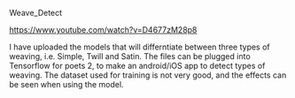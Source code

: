 Weave_Detect

https://www.youtube.com/watch?v=D4677zM28p8


I have uploaded the models that will differntiate between three types of weaving, i.e. Simple, Twill and Satin.
The files can be plugged into Tensorflow for poets 2, to make an android/iOS app to detect types of weaving.
The dataset used for training is not very good, and the effects can be seen when using the model.

